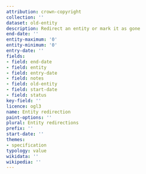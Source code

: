 ```yaml
---
attribution: crown-copyright
collection: ''
dataset: old-entity
description: Redirect an entity or mark it as gone
end-date: ''
entity-maximum: '0'
entity-minimum: '0'
entry-date: ''
fields:
- field: end-date
- field: entity
- field: entry-date
- field: notes
- field: old-entity
- field: start-date
- field: status
key-field: ''
licence: ogl3
name: Entity redirection
paint-options: ''
plural: Entity redirections
prefix: ''
start-date: ''
themes:
- specification
typology: value
wikidata: ''
wikipedia: ''
---
```

